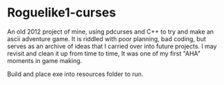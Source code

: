Roguelike1-curses
=================

An old 2012 project of mine, using pdcurses and C++ to try and make an ascii adventure game. It is riddled with poor planning, bad coding, but serves as an archive of ideas that I carried over into future projects. I may revisit and clean it up from time to time, It was one of my first "AHA" moments in game making.

Build and place exe into resources folder to run.
